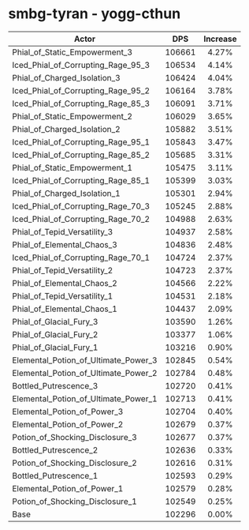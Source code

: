 # smbg-tyran - yogg-cthun
| Actor | DPS | Increase |
|---|:---:|:---:|
|Phial_of_Static_Empowerment_3|106661|4.27%|
|Iced_Phial_of_Corrupting_Rage_95_3|106534|4.14%|
|Phial_of_Charged_Isolation_3|106424|4.04%|
|Iced_Phial_of_Corrupting_Rage_95_2|106164|3.78%|
|Iced_Phial_of_Corrupting_Rage_85_3|106091|3.71%|
|Phial_of_Static_Empowerment_2|106029|3.65%|
|Phial_of_Charged_Isolation_2|105882|3.51%|
|Iced_Phial_of_Corrupting_Rage_95_1|105843|3.47%|
|Iced_Phial_of_Corrupting_Rage_85_2|105685|3.31%|
|Phial_of_Static_Empowerment_1|105475|3.11%|
|Iced_Phial_of_Corrupting_Rage_85_1|105399|3.03%|
|Phial_of_Charged_Isolation_1|105301|2.94%|
|Iced_Phial_of_Corrupting_Rage_70_3|105245|2.88%|
|Iced_Phial_of_Corrupting_Rage_70_2|104988|2.63%|
|Phial_of_Tepid_Versatility_3|104937|2.58%|
|Phial_of_Elemental_Chaos_3|104836|2.48%|
|Iced_Phial_of_Corrupting_Rage_70_1|104724|2.37%|
|Phial_of_Tepid_Versatility_2|104723|2.37%|
|Phial_of_Elemental_Chaos_2|104566|2.22%|
|Phial_of_Tepid_Versatility_1|104531|2.18%|
|Phial_of_Elemental_Chaos_1|104437|2.09%|
|Phial_of_Glacial_Fury_3|103590|1.26%|
|Phial_of_Glacial_Fury_2|103377|1.06%|
|Phial_of_Glacial_Fury_1|103216|0.90%|
|Elemental_Potion_of_Ultimate_Power_3|102845|0.54%|
|Elemental_Potion_of_Ultimate_Power_2|102784|0.48%|
|Bottled_Putrescence_3|102720|0.41%|
|Elemental_Potion_of_Ultimate_Power_1|102713|0.41%|
|Elemental_Potion_of_Power_3|102704|0.40%|
|Elemental_Potion_of_Power_2|102679|0.37%|
|Potion_of_Shocking_Disclosure_3|102677|0.37%|
|Bottled_Putrescence_2|102636|0.33%|
|Potion_of_Shocking_Disclosure_2|102616|0.31%|
|Bottled_Putrescence_1|102593|0.29%|
|Elemental_Potion_of_Power_1|102579|0.28%|
|Potion_of_Shocking_Disclosure_1|102549|0.25%|
|Base|102296|0.00%|
